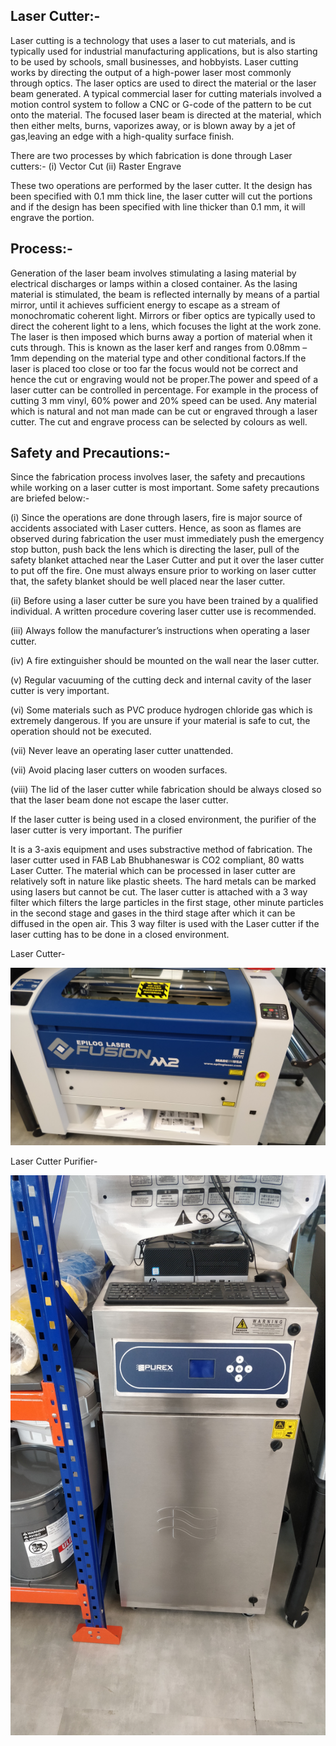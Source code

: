 ## Laser Cutter:-

Laser cutting is a technology that uses a laser to cut materials, and is typically used for industrial manufacturing applications, but is also starting to be used by schools, small businesses, and hobbyists. Laser cutting works by directing the output of a high-power laser most commonly through optics. The laser optics  are used to direct the material or the laser beam generated. A typical commercial laser for cutting materials involved a motion control system to follow a CNC or G-code of the pattern to be cut onto the material. The focused laser beam is directed at the material, which then either melts, burns, vaporizes away, or is blown away by a jet of gas,leaving an edge with a high-quality surface finish.

There are two processes by which fabrication is done through Laser cutters:-
   (i) Vector Cut
   (ii) Raster Engrave

These two operations are performed by the laser cutter. It the design has been specified with 0.1 mm thick line, the laser cutter will cut the portions and if the design has been specified with line thicker than 0.1 mm, it will engrave the portion.

## Process:-

Generation of the laser beam involves stimulating a lasing material by electrical discharges or lamps within a closed container. As the lasing material is stimulated, the beam is reflected internally by means of a partial mirror, until it achieves sufficient energy to escape as a stream of monochromatic coherent light. Mirrors or fiber optics are typically used to direct the coherent light to a lens, which focuses the light at the work zone. The laser is then imposed which burns away a portion of material when it cuts through. This is known as the laser kerf and ranges from 0.08mm – 1mm depending on the material type and other conditional factors.If the laser is placed too close or too far the focus would not be correct and hence the cut or engraving would not be proper.The power and speed of a laser cutter can be controlled in percentage. For example in the process of cutting 3 mm vinyl, 60% power and 20% speed can be used. Any material which is natural and not man made can be cut or engraved through a laser cutter. The cut and engrave process can be selected by colours as well.

## Safety and Precautions:- 

Since the fabrication process involves laser, the safety and precautions while working on a laser cutter is most important. Some safety precautions are briefed below:-

 (i) Since the operations are done through lasers, fire is major source of accidents associated with Laser cutters. Hence, as soon as flames are observed during fabrication the user must immediately push the emergency stop button, push back the lens which is directing the laser, pull of the safety blanket attached near the Laser Cutter and put it over the laser cutter to put off the fire. One must always ensure prior to working on laser cutter that, the safety blanket should be well placed near the laser cutter.

 (ii) Before using a laser cutter be sure you have been trained by a qualified individual. A written procedure covering laser cutter use is recommended.

 (iii) Always follow the manufacturer’s instructions when operating a laser cutter.

 (iv) A fire extinguisher should be mounted on the wall near the laser cutter.

 (v) Regular vacuuming of the cutting deck and internal cavity of the laser cutter is very important.

 (vi) Some materials such as PVC produce hydrogen chloride gas which is extremely dangerous. If you are unsure if your material is safe to cut, the operation should not be executed.

 (vii) Never leave an operating laser cutter unattended.

 (vii) Avoid placing laser cutters on wooden surfaces.

 (viii) The lid of the laser cutter while fabrication should be always closed so that the laser beam done not escape the laser cutter.

 If the laser cutter is being used in a closed environment, the purifier of the laser cutter is very important. The purifier  

It is a 3-axis equipment and uses substractive method of fabrication. The laser cutter used in FAB Lab Bhubhaneswar is CO2 compliant, 80 watts Laser Cutter. The material which can be processed in laser cutter are relatively soft in nature like plastic sheets. The hard metals can be marked using lasers but cannot be cut. The laser cutter is attached with a 3 way filter which filters the large particles in the first stage,      other minute particles in the second stage and gases in the third stage after which it can be diffused in the open air. This 3 way filter is used with the Laser cutter if the laser cutting has to be done in a closed environment. 

Laser Cutter-

![Laser Cutter](img/Lasercutter.jpg "Laser Cutter")


Laser Cutter Purifier- 

![Laser Cutter Purifier](img/laser-cutter-purifier.jpg "Laser Cutter Purifier")